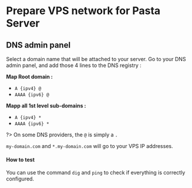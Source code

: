 # Prepare VPS network for Pasta Server

## DNS admin panel

Select a domain name that will be attached to your server.
Go to your DNS admin panel, and add those 4 lines to the DNS registry :

**Map Root domain :**
- `A {ipv4} @`
- `AAAA {ipv6} @`

**Mapp all 1st level sub-domains :**
- `A {ipv4} *`
- `AAAA {ipv6} *`

?> On some DNS providers, the `@` is simply a `.`

`my-domain.com` and `*.my-domain.com` will go to your VPS IP addresses.

#### How to test

You can use the command `dig` and `ping` to check if everything is correctly configured.

